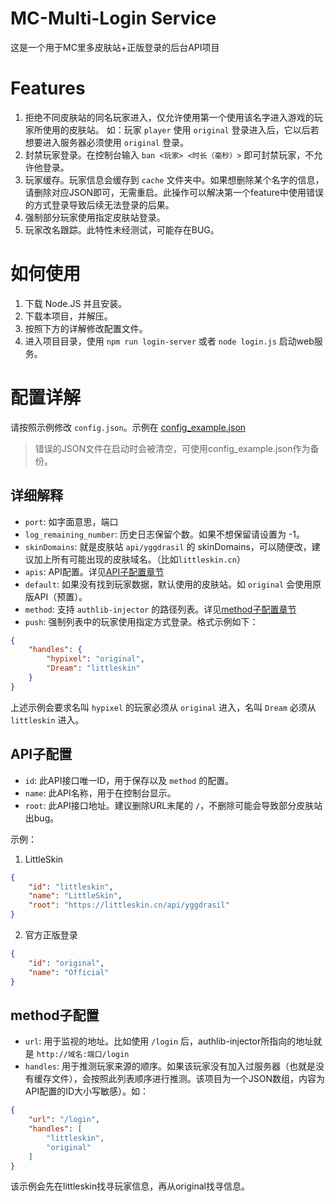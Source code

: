 # MC-Multi-Login Service
这是一个用于MC里多皮肤站+正版登录的后台API项目

# Features
1. 拒绝不同皮肤站的同名玩家进入，仅允许使用第一个使用该名字进入游戏的玩家所使用的皮肤站。
   如：玩家 `player` 使用 `original` 登录进入后，它以后若想要进入服务器必须使用 `original` 登录。
2. 封禁玩家登录。在控制台输入 `ban <玩家> <时长（毫秒）>` 即可封禁玩家，不允许他登录。
3. 玩家缓存。玩家信息会缓存到 `cache` 文件夹中。如果想删除某个名字的信息，请删除对应JSON即可，无需重启。此操作可以解决第一个feature中使用错误的方式登录导致后续无法登录的后果。
4. 强制部分玩家使用指定皮肤站登录。
5. 玩家改名跟踪。此特性未经测试，可能存在BUG。
 
# 如何使用
1. 下载 Node.JS 并且安装。
2. 下载本项目，并解压。
3. 按照下方的详解修改配置文件。
4. 进入项目目录，使用 `npm run login-server` 或者 `node login.js` 启动web服务。

# 配置详解
请按照示例修改 `config.json`。示例在 [config_example.json](./config_example.json)
> 错误的JSON文件在启动时会被清空，可使用config_example.json作为备份。
## 详细解释
- `port`: 如字面意思，端口
- `log_remaining_number`: 历史日志保留个数。如果不想保留请设置为 -1。
-  `skinDomains`: 就是皮肤站 `api/yggdrasil` 的 skinDomains，可以随便改，建议加上所有可能出现的皮肤域名。（比如`littleskin.cn`）
- `apis`: API配置。详见[API子配置章节](#API子配置)
- `default`: 如果没有找到玩家数据，默认使用的皮肤站。如 `original` 会使用原版API（预置）。
- `method`: 支持 `authlib-injector` 的路径列表。详见[method子配置章节](#method子配置)
- `push`: 强制列表中的玩家使用指定方式登录。格式示例如下：
```json
{
    "handles": {
        "hypixel": "original",
        "Dream": "littleskin"
    }
}
```
上述示例会要求名叫 `hypixel` 的玩家必须从 `original` 进入，名叫 `Dream` 必须从 `littleskin` 进入。
  
## API子配置
- `id`: 此API接口唯一ID，用于保存以及 `method` 的配置。
- `name`: 此API名称，用于在控制台显示。
- `root`: 此API接口地址。建议删除URL末尾的 `/`，不删除可能会导致部分皮肤站出bug。

示例：
1. LittleSkin
```json
{
    "id": "littleskin",
    "name": "LittleSkin",
    "root": "https://littleskin.cn/api/yggdrasil"
}
```
2. 官方正版登录
```json
{
    "id": "original",
    "name": "Official"
}
```

## method子配置
- `url`: 用于监视的地址。比如使用 `/login` 后，authlib-injector所指向的地址就是 `http://域名:端口/login`
- `handles`: 用于推测玩家来源的顺序。如果该玩家没有加入过服务器（也就是没有缓存文件），会按照此列表顺序进行推测。该项目为一个JSON数组，内容为API配置的ID大小写敏感）。如：
```json
{
    "url": "/login",
    "handles": [
        "littleskin",
        "original"
    ]
}
```
该示例会先在littleskin找寻玩家信息，再从original找寻信息。
